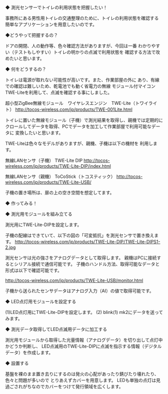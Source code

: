 ﻿◆ 測光センサーでトイレの利用状態を把握したい！

事務所にある男性用トイレの交通整理のために、トイレの利用状態を確認する
簡単なアプリケーションを用意したいのです。

◆どうやって把握するの？

ドアの開閉、人の動作等、色々確認方法がありますが、今回は一番
わかりやすい（テストもしやすい）トイレの明かりの点滅で利用状態を
確認する方法で攻めたいと思います。

◆ 何をどうするの？

トイレは電源が取れない可能性が高いです。また、作業部屋の外に
あり、有線での確認は難しいため、乾電池でも動く省電力の無線
モジュール付マイコンTWE-Liteを利用して、点滅を確認する事にしました。

超小型ZigBee無線モジュール　ワイヤレスエンジン　TWE-Lite（トワイライト）
http://tocos-wireless.com/jp/products/TWE-001Lite.html

トイレに置いた無線モジュール（子機）で測光結果を取得し、親機では定期的に
クロールしてデータを取得、PCでデータを加工して作業部屋で利用可能なデータに
変換したいと思います。

TWE-Liteは色々なモデルがありますが、親機、子機は以下の機材を
利用します。

無線LANセンサ（子機）
TWE-Lite DIP
http://tocos-wireless.com/jp/products/TWE-Lite-DIP/index.html

無線LANセンサ（親機）
ToCoStick（トコスティック）
http://tocos-wireless.com/jp/products/TWE-Lite-USB/

子機の置き場所は、扉の上の空き空間を想定してます。

◆ 作ってみる！

◆ 測光用モジュールを組み立てる

測光用にTWE-Lite-DIPを設定します。

子機の配線はできていて、以下の図の「可変抵抗」を測光センサで置き換えます。
http://tocos-wireless.com/jp/products/TWE-Lite-DIP/TWE-Lite-DIPS1-2.jpg

測光センサは光の強さをアナログデータとして取得します。
親機はPCに接続するとシリアル接続で通信可能です。
子機のハンドル方法、取得可能なデータと形式は以下で確認可能です。

http://tocos-wireless.com/jp/products/TWE-Lite-USB/monitor.html

子機から送られたセンサデータはアナログ入力（AI）の値で取得可能です。

◆ LED点灯用モジュールを設定する

(1)LED点灯用にTWE-Lite-DIPを設定します。
(2) blink(1) mk2にデータを送ってみます。

◆ 測光データ取得してLED点滅用データに加工する

測光用モジュールから取得した光量情報（アナログデータ）を切り出して点灯中かどうか判断し、
LED点滅用のTWE-Lite-DIPに点滅を指示する情報（デジタルデータ）を作成します。

◆ 設置する

基盤を裸のまま置き去りにするのは発火の心配があったり錆びたり壊れたり、色々と問題が多いので
とりあえずカバーを用意します。
LEDも単独の点灯は見過ごされがちなのでカバーをつけて発行領域を広くします。

